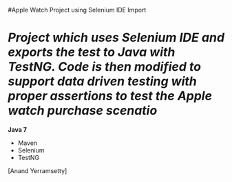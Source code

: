 
#Apple Watch Project using Selenium IDE Import

*Project which uses Selenium IDE and exports the test to Java with TestNG. Code is then modified to support data driven testing with proper assertions to test the Apple watch purchase scenatio*
=======

**Java 7**

* Maven
* Selenium
* TestNG

[Anand Yerramsetty]
